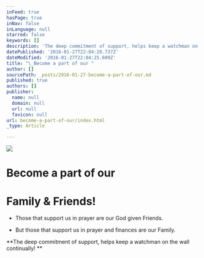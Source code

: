 ```yaml
---
inFeed: true
hasPage: true
inNav: false
inLanguage: null
starred: false
keywords: []
description: 'The deep commitment of support, helps keep a watchman on the wall continually!  '
datePublished: '2016-01-27T22:04:28.737Z'
dateModified: '2016-01-27T22:04:25.609Z'
title: "\_Become a part of our "
author: []
sourcePath: _posts/2016-01-27-become-a-part-of-our.md
published: true
authors: []
publisher:
  name: null
  domain: null
  url: null
  favicon: null
url: become-a-part-of-our/index.html
_type: Article

---
```

![](https://the-grid-user-content.s3-us-west-2.amazonaws.com/831e7a8d-403a-4c06-9a69-011fa8f5eff9.jpg)

# Become a part of our 

# Family & Friends!

* Those that support us in prayer are our God given Friends. 

* But those that support us in prayer and finances are our Family. 

**The deep commitment of support, helps keep a watchman on the wall continually!  **